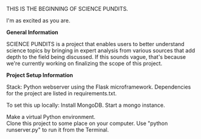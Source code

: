 THIS IS THE BEGINNING OF SCIENCE PUNDITS.

I'm as excited as you are.


<b>General Information</b>

SCIENCE PUNDITS is a project that enables users to better understand science topics by bringing in expert analysis from various sources that add depth to the field being discussed. If this sounds vague, that's because we're currently working on finalizing the scope of this project.



<b>Project Setup Information</b>

Stack:
Python webserver using the Flask microframework.
Dependencies for the project are listed in requirements.txt.


To set this up locally:
Install MongoDB.
Start a mongo instance.

Make a virtual Python environment.  
Clone this project to some place on your computer.
Use "python runserver.py" to run it from the Terminal.
